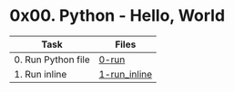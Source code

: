 # 0x00. Python - Hello, World

|Task|Files|
|----|-----|
|0. Run Python file|[0-run](./0-run)|
|1. Run inline|[1-run_inline](./1-run_inline)|

